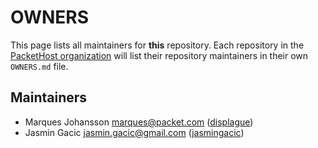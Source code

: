 # OWNERS

This page lists all maintainers for **this** repository. Each repository in the [PacketHost
organization](https://github.com/packethost/) will list their repository maintainers in their own
`OWNERS.md` file.

## Maintainers

* Marques Johansson <marques@packet.com> ([displague](https://github.com/displague))
* Jasmin Gacic <jasmin.gacic@gmail.com> ([jasmingacic](https://github.com/jasmingacic))
